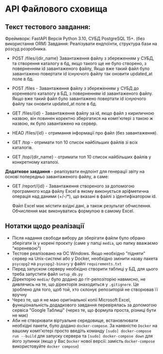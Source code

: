 # API Файлового сховища

## Текст тестового завдання:
Фреймворк: FastAPI Версія Python 3.10, СУБД PostgreSQL 15+. (без використання ORM)
Завдання: Реалізувати ендпоїнти, структура бази на розсуд розробника.

- POST /files/{dir_name} Завантаження файлу з збереженням у СУБД, та створення каталогу в бд, якщо такого ще не було створено, з поверненням id завантаженого файлу, Якщо вже такий файл було завантажено повертати id icнуючого файлу так оновити updated_at поле в бд.

- POST /files - Завантаження файлу з збереженням у СУБД до кореневого каталогу в БД, з поверненням id завантаженого файлу. Якщо вже такий файл було завантажено повертати id icнуючого файлу так оновити updated_at поле в бд.

- GET /files/{id} - Завантаження файлу за id, якщо файл з кириличною назвою, він повинен коректно зберігатися на комп'ютері з такою ж назвою, як було завантажено на сервер.

- HEAD /files/{id} - отримання інформації про файл (без завантаження).

-  GET /top - отримати топ 10 список найбільших файлів зi всiх каталогiв.

-  GET /top/{dir_name} - отримати топ 10 список найбільших файлів у конкретному каталозі.

**Додаткове завдання** - реалізувати ендпоінт для генерації звіту на основі попередньо завантаженого
файлу, а саме:
- GET /report/{id} - Завантаження створеного за допомогою програмного кода файлу Excel в якому виконується аріфметична операція над даними (+/-/*), що вказані в файлі з ідентифікатором id.

    Файл Excel має містити вхідні дані, а також результат обчислення. Обчислення має виконуватись формулою в самому Excel.

## Нотатки щодо реалізації
- Після надання свободи вибору де зберігати файли було обрано зберігати їх у корені проєкту (саме у папці `media`, цю папку вважаємо "кореневою")
- Тестове реалізовано на ОС Windows. Якщо необхідно "підняти" сервер на Unix-системі або у Docker, необхідно змінити назву пакета `psycopg2` на `psycopg2-binary` у файлі `requirements.txt`
- Перед запуском серверу необхідно створити таблиці у БД, для цього треба запустити файл `setup_db.py`
- Діректорію `media/` було додано до гіт-репозіторію навмисно, не дивлячись на те, що діректорія знаходиться у `.gitignore`. Це зроблено для того, щоб той, хто склонує репозиторій не створював її вручну
- Через те, що я не маю оригінальної копії Microsoft Excel, функціональність додадкового завдання перевірялась за допомогою сервіса "Google Таблиці" (через те, що формула проста, різниці бути не має)
- Аби не створювати віртуальне середовище, встановлювати необхідні пакети, було додано `docker-compose`. За наявністю `Docker` на вашому комп'ютері просто введіть команду `[sudo] docker-compose run --build` для запуску сервера та `[sudo] docker-compose down` для його зупинки (якщо у Вас `Docker` нової версії: замість `docker-compose` використовуйте `docker compose`)